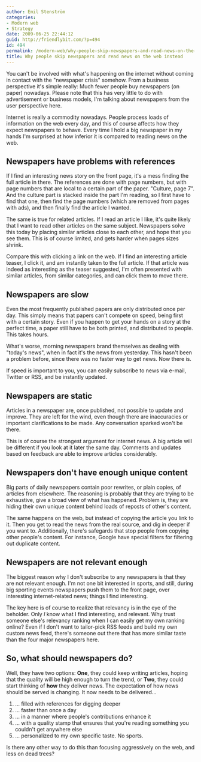 ```yaml
---
author: Emil Stenström
categories:
- Modern web
- Strategy
date: 2009-06-25 22:44:12
guid: http://friendlybit.com/?p=494
id: 494
permalink: /modern-web/why-people-skip-newspapers-and-read-news-on-the-web-instead/
title: Why people skip newspapers and read news on the web instead
---
```


You can't be involved with what's happening on the internet without coming in contact with the "newspaper crisis" somehow. From a business perspective it's simple really: Much fewer people buy newspapers (on paper) nowadays. Please note that this has very little to do with advertisement or business models, I'm talking about newspapers from the user perspective here.

Internet is really a commodity nowadays. People process loads of  information on the web every day, and this of course affects how they expect newspapers to behave. Every time I hold a big newspaper in my hands I'm surprised at how inferior it is compared to reading news on the web.

## Newspapers have problems with references

If I find an interesting news story on the front page, it's a mess finding the full article in there. The references are done with page numbers, but with page numbers that are local to a certain part of the paper. "Culture, page 7". And the culture part is stacked inside the part I'm reading, so I first have to find that one, then find the page numbers (which are removed from pages with ads), and then finally find the article I wanted.

The same is true for related articles. If I read an article I like, it's quite likely that I want to read other articles on the same subject. Newspapers solve this today by placing similar articles close to each other, and hope that you see them. This is of course limited, and gets harder when pages sizes shrink.

Compare this with clicking a link on the web. If I find an interesting article teaser, I click it, and am instantly taken to the full article. If that article was indeed as interesting as the teaser suggested, I'm often presented with similar articles, from similar categories, and can click them to move there.

## Newspapers are slow

Even the most frequently published papers are only distributed once per day. This simply means that papers can't compete on speed, being first with a certain story. Even if you happen to get your hands on a story at the perfect time, a paper still have to be both printed, and distributed to people. This takes hours.

What's worse, morning newspapers brand themselves as dealing with  "today's news", when in fact it's the news from yesterday. This hasn't been a problem before, since there was no faster way to get news. Now there is.

If speed is important to you, you can easily subscribe to news via e-mail, Twitter or RSS, and be instantly updated.

## Newspapers are static

Articles in a newspaper are, once published, not possible to update and improve. They are left for the wind, even though there are inaccuracies or important clarifications to be made. Any conversation sparked won't be there.

This is of course the strongest argument for internet news. A big article will be different if you look at it later the same day. Comments and updates based on feedback are able to improve articles considerably.

## Newspapers don't have enough unique content

Big parts of daily newspapers contain poor rewrites, or plain copies, of articles from elsewhere. The reasoning is probably that they are trying to be exhaustive, give a broad view of what has happened. Problem is, they are hiding their own unique content behind loads of reposts of other's content.

The same happens on the web, but instead of copying the article you link to it. Then you get to read the news from the real source, and dig in deeper if you want to. Additionally, there's safegards that stop people from copying other people's content. For instance, Google have special filters for filtering out duplicate content.

## Newspapers are not relevant enough

The biggest reason why I don't subscribe to any newspapers is that they are not relevant enough. I'm not one bit interested in sports, and still, during big sporting events newspapers push them to the front page, over interesting internet-related news; things I find interesting.

The key here is of course to realize that relevancy is in the eye of the beholder. Only _I_ know what I find interesting, and relevant. Why trust someone else's relevancy ranking when I can easily get my own ranking online? Even if I don't want to tailor-pick RSS feeds and build my own custom news feed, there's someone out there that has more similar taste than the four major newspapers here.

## So, what should newspapers do?

Well, they have two options: **One**, they could keep writing articles, hoping that the quality will be high enough to turn the trend, or **Two**, they could start thinking of **how** they deliver news. The expectation of how news should be served is changing. It now needs to be delivered…

  1. … filled with references for digging deeper
  2. … faster than once a day
  3. … in a manner where people's contributions enhance it
  4. … with a quality stamp that ensures that you're reading something you couldn't get anywhere else
  5. … personalized to my own specific taste. No sports.

Is there any other way to do this than focusing aggressively on the web, and less on dead trees?
